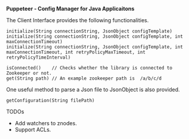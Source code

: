 **Puppeteer - Config Manager for Java Applicaitons**

The Client Interface provides the following functionalities.
```
initialize(String connectionString, JsonObject configTemplate)
initialize(String connectionString, JsonObject configTemplate, int maxConnectionTimeout)
initialize(String connectionString, JsonObject configTemplate, int maxConnectionTimeout, int retryPolicyMaxTimeout, int retryPolicyTimeInterval)

isConnected()    // Checks whether the library is connected to Zookeeper or not.
get(String path) // An example zookeeper path is  /a/b/c/d
```

One useful method to parse a Json file to JsonObject is also provided.
```
getConfiguration(String filePath)
```

TODOs
* Add watchers to znodes.
* Support ACLs.